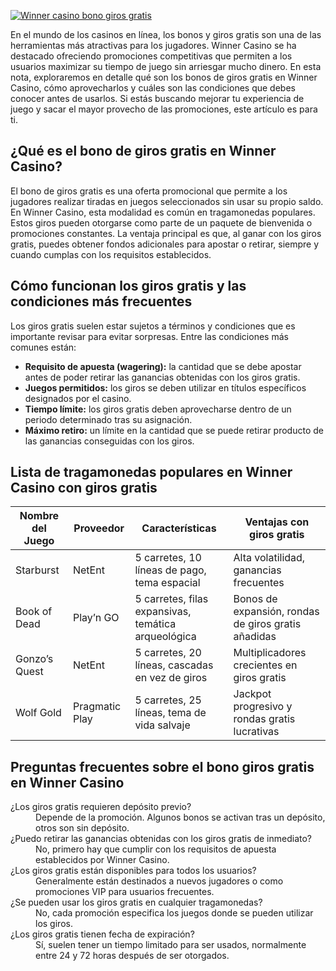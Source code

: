 [![Winner casino bono giros gratis](https://123-caf.pages.dev/gitsignup.png)](https://vrmoo.ru/Bt82HjjY)

<p>En el mundo de los casinos en línea, los bonos y giros gratis son una de las herramientas más atractivas para los jugadores. Winner Casino se ha destacado ofreciendo promociones competitivas que permiten a los usuarios maximizar su tiempo de juego sin arriesgar mucho dinero. En esta nota, exploraremos en detalle qué son los bonos de giros gratis en Winner Casino, cómo aprovecharlos y cuáles son las condiciones que debes conocer antes de usarlos. Si estás buscando mejorar tu experiencia de juego y sacar el mayor provecho de las promociones, este artículo es para ti.</p>  <h2>¿Qué es el bono de giros gratis en Winner Casino?</h2> <p>El bono de giros gratis es una oferta promocional que permite a los jugadores realizar tiradas en juegos seleccionados sin usar su propio saldo. En Winner Casino, esta modalidad es común en tragamonedas populares. Estos giros pueden otorgarse como parte de un paquete de bienvenida o promociones constantes. La ventaja principal es que, al ganar con los giros gratis, puedes obtener fondos adicionales para apostar o retirar, siempre y cuando cumplas con los requisitos establecidos.</p>  <h2>Cómo funcionan los giros gratis y las condiciones más frecuentes</h2> <p>Los giros gratis suelen estar sujetos a términos y condiciones que es importante revisar para evitar sorpresas. Entre las condiciones más comunes están:</p> <ul>   <li><strong>Requisito de apuesta (wagering):</strong> la cantidad que se debe apostar antes de poder retirar las ganancias obtenidas con los giros gratis.</li>   <li><strong>Juegos permitidos:</strong> los giros se deben utilizar en títulos específicos designados por el casino.</li>   <li><strong>Tiempo límite:</strong> los giros gratis deben aprovecharse dentro de un periodo determinado tras su asignación.</li>   <li><strong>Máximo retiro:</strong> un límite en la cantidad que se puede retirar producto de las ganancias conseguidas con los giros.</li> </ul>  <h2>Lista de tragamonedas populares en Winner Casino con giros gratis</h2> <table>   <thead>     <tr>       <th>Nombre del Juego</th>       <th>Proveedor</th>       <th>Características</th>       <th>Ventajas con giros gratis</th>     </tr>   </thead>   <tbody>     <tr>       <td>Starburst</td>       <td>NetEnt</td>       <td>5 carretes, 10 líneas de pago, tema espacial</td>       <td>Alta volatilidad, ganancias frecuentes</td>     </tr>     <tr>       <td>Book of Dead</td>       <td>Play’n GO</td>       <td>5 carretes, filas expansivas, temática arqueológica</td>       <td>Bonos de expansión, rondas de giros gratis añadidas</td>     </tr>     <tr>       <td>Gonzo’s Quest</td>       <td>NetEnt</td>       <td>5 carretes, 20 líneas, cascadas en vez de giros</td>       <td>Multiplicadores crecientes en giros gratis</td>     </tr>     <tr>       <td>Wolf Gold</td>       <td>Pragmatic Play</td>       <td>5 carretes, 25 líneas, tema de vida salvaje</td>       <td>Jackpot progresivo y rondas gratis lucrativas</td>     </tr>   </tbody> </table>  <h2>Preguntas frecuentes sobre el bono giros gratis en Winner Casino</h2> <dl>   <dt>¿Los giros gratis requieren depósito previo?</dt>   <dd>Depende de la promoción. Algunos bonos se activan tras un depósito, otros son sin depósito.</dd>      <dt>¿Puedo retirar las ganancias obtenidas con los giros gratis de inmediato?</dt>   <dd>No, primero hay que cumplir con los requisitos de apuesta establecidos por Winner Casino.</dd>      <dt>¿Los giros gratis están disponibles para todos los usuarios?</dt>   <dd>Generalmente están destinados a nuevos jugadores o como promociones VIP para usuarios frecuentes.</dd>      <dt>¿Se pueden usar los giros gratis en cualquier tragamonedas?</dt>   <dd>No, cada promoción especifica los juegos donde se pueden utilizar los giros.</dd>      <dt>¿Los giros gratis tienen fecha de expiración?</dt>   <dd>Sí, suelen tener un tiempo limitado para ser usados, normalmente entre 24 y 72 horas después de ser otorgados.</dd> </dl>
